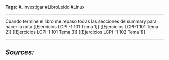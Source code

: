 **Tags:** #_Investigar 
#LibroLeido #Linux 
- - -
Cuando termine el libro me repaso todas las secciones de summary para hacer la nota
[[Ejercicios LCPI -1 101 Tema 1]]
[[Ejercicios LCPI-1 101 Tema 2]]
[[Ejercicios LCPI-1 101 Tema 3]]
[[Ejercicios LCPI -1 102 Tema 1]]
- - - 
## ***Sources:***